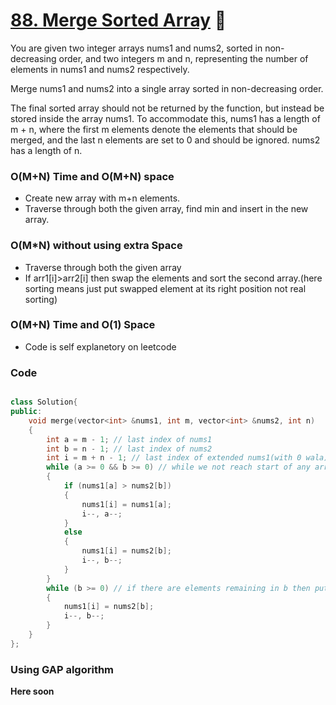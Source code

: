 # [88. Merge Sorted Array](https://leetcode.com/problems/merge-sorted-array/) 🌟

You are given two integer arrays nums1 and nums2, sorted in non-decreasing order, and two integers m and n, representing the number of elements in nums1 and nums2 respectively.

Merge nums1 and nums2 into a single array sorted in non-decreasing order.

The final sorted array should not be returned by the function, but instead be stored inside the array nums1. To accommodate this, nums1 has a length of m + n, where the first m elements denote the elements that should be merged, and the last n elements are set to 0 and should be ignored. nums2 has a length of n.

### O(M+N) Time and O(M+N) space

- Create new array with m+n elements.
- Traverse through both the given array, find min and insert in the new array.

### O(M\*N) without using extra Space

- Traverse through both the given array
- If arr1[i]>arr2[i] then swap the elements and sort the second array.(here sorting means just put swapped element at its right position not real sorting)

### O(M+N) Time and O(1) Space

- Code is self explanetory on leetcode

### Code

```cpp

class Solution{
public:
    void merge(vector<int> &nums1, int m, vector<int> &nums2, int n)
    {
        int a = m - 1; // last index of nums1
        int b = n - 1; // last index of nums2
        int i = m + n - 1; // last index of extended nums1(with 0 wala)
        while (a >= 0 && b >= 0) // while we not reach start of any array
        {
            if (nums1[a] > nums2[b])
            {
                nums1[i] = nums1[a];
                i--, a--;
            }
            else
            {
                nums1[i] = nums2[b];
                i--, b--;
            }
        }
        while (b >= 0) // if there are elements remaining in b then put them in back
        {
            nums1[i] = nums2[b];
            i--, b--;
        }
    }
};
```

### Using GAP algorithm

**Here soon**

<!-- TODO: Write GAP algo -->
